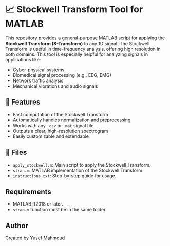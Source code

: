 # 📈 Stockwell Transform Tool for MATLAB
This repository provides a general-purpose MATLAB script for applying the **Stockwell Transform (S-Transform)** to any 1D signal. The Stockwell Transform is useful in time-frequency analysis, offering high resolution in both domains. This tool is especially helpful for analyzing signals in applications like:

- Cyber-physical systems
- Biomedical signal processing (e.g., EEG, EMG)
- Network traffic analysis
- Mechanical vibrations and audio signals

## 🚀 Features
- Fast computation of the Stockwell Transform
- Automatically handles normalization and preprocessing
- Works with any `.csv` or `.mat` signal file
- Outputs a clear, high-resolution spectrogram
- Easily customizable and extendable

## 📂 Files
- `apply_stockwell.m`: Main script to apply the Stockwell Transform.
- `stran.m`: MATLAB implementation of the Stockwell Transform.
- `instructions.txt`: Step-by-step guide for usage.

## Requirements
- MATLAB R2018 or later.
- `stran.m` function must be in the same folder.

## Author
Created by Yusef Mahmoud
